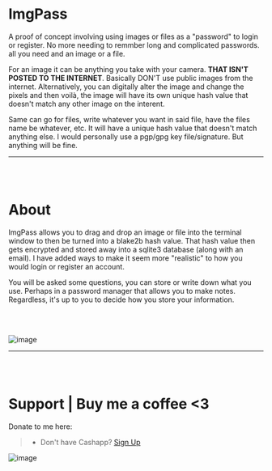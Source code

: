 # ImgPass
A proof of concept involving using images or files as a "password" to login or register. No more needing to remmber long and complicated passwords. all you need and an image or a file. 

For an image it can be anything you take with your camera. **THAT ISN'T POSTED TO THE INTERNET**. Basically DON'T use public images from the internet. Alternatively, you can digitally alter the image and change the pixels and then voilà, the image will have its own unique hash value that doesn't match any other image on the interent. 

Same can go for files, write whatever you want in said file, have the files name be whatever, etc. It will have a unique hash value that doesn't match anything else. I would personally use a pgp/gpg key file/signature. But anything will be fine.
__ __

<br />
<br />

# About
ImgPass allows you to drag and drop an image or file into the terminal window to then be turned into a blake2b hash value. That hash value then gets encrypted and stored away into a sqlite3 database (along with an email). I have added ways to make it seem more "realistic" to how you would login or register an account.

You will be asked some questions, you can store or write down what you use. Perhaps in a password manager that allows you to make notes. Regardless, it's up to you to decide how you store your information.

<br />
<br />

![image](https://user-images.githubusercontent.com/45724082/157733323-8ed98e8e-382f-443d-b696-79cb6de42054.png)
__ __

<br />
<br />


# Support  |  Buy me a coffee <3
Donate to me here:
> - Don't have Cashapp? [Sign Up](https://cash.app/app/TKWGCRT)

![image](https://user-images.githubusercontent.com/45724082/158000721-33c00c3e-68bb-4ee3-a2ae-aefa549cfb33.png)
